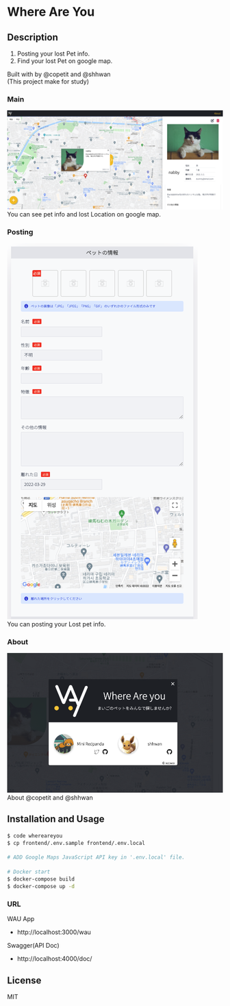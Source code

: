 # Where Are You

## Description

1. Posting your lost Pet info.  
2. Find your lost Pet on google map.  

Built with by @copetit and @shhwan  
(This project make for study)

### Main

![Main Image](/readme-img/main.png)
You can see pet info and lost Location on google map.

### Posting

![Posting Image](/readme-img/posting.png)  
You can posting your Lost pet info.

### About

![About Image](/readme-img/about.png)
About @copetit and @shhwan

## Installation and Usage

```bash
$ code whereareyou
$ cp frontend/.env.sample frontend/.env.local

# ADD Google Maps JavaScript API key in '.env.local' file.

# Docker start
$ docker-compose build
$ docker-compose up -d

```

### URL

WAU App

- http://localhost:3000/wau

Swagger(API Doc)

- http://localhost:4000/doc/

## License

MIT

